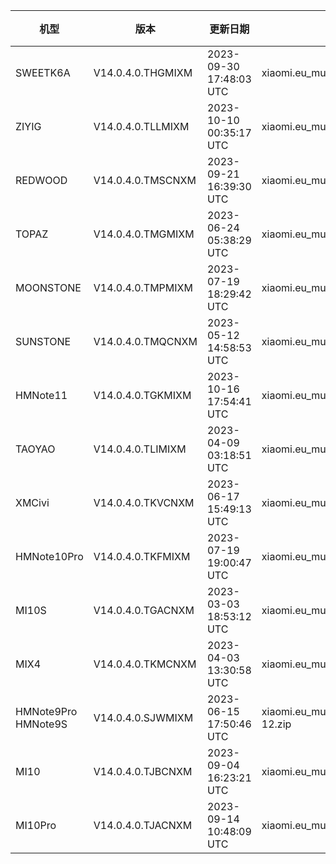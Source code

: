 | 机型 | 版本 | 更新日期 | 文件名 | 大小 | 下载链接 |
| ---- | ---- | ---- | ---- | ---- | ---- |
| SWEETK6A | V14.0.4.0.THGMIXM | 2023-09-30 17:48:03 UTC | xiaomi.eu_multi_SWEETK6A_V14.0.4.0.THGMIXM_v14-13.zip | 4.3 GB | [SourceForge](https://sourceforge.net/projects/xiaomi-eu-multilang-miui-roms/files/xiaomi.eu/MIUI-STABLE-RELEASES/MIUIv14/xiaomi.eu_multi_SWEETK6A_V14.0.4.0.THGMIXM_v14-13.zip/download) |
| ZIYIG | V14.0.4.0.TLLMIXM | 2023-10-10 00:35:17 UTC | xiaomi.eu_multi_ZIYIG_V14.0.4.0.TLLMIXM_v14-13.zip | 5.3 GB | [SourceForge](https://sourceforge.net/projects/xiaomi-eu-multilang-miui-roms/files/xiaomi.eu/MIUI-STABLE-RELEASES/MIUIv14/xiaomi.eu_multi_ZIYIG_V14.0.4.0.TLLMIXM_v14-13.zip/download) |
| REDWOOD | V14.0.4.0.TMSCNXM | 2023-09-21 16:39:30 UTC | xiaomi.eu_multi_REDWOOD_V14.0.4.0.TMSCNXM_v14-13.zip | 4.8 GB | [SourceForge](https://sourceforge.net/projects/xiaomi-eu-multilang-miui-roms/files/xiaomi.eu/MIUI-STABLE-RELEASES/MIUIv14/xiaomi.eu_multi_REDWOOD_V14.0.4.0.TMSCNXM_v14-13.zip/download) |
| TOPAZ | V14.0.4.0.TMGMIXM | 2023-06-24 05:38:29 UTC | xiaomi.eu_multi_TOPAZ_V14.0.4.0.TMGMIXM_v14-13.zip | 4.4 GB | [SourceForge](https://sourceforge.net/projects/xiaomi-eu-multilang-miui-roms/files/xiaomi.eu/MIUI-STABLE-RELEASES/MIUIv14/xiaomi.eu_multi_TOPAZ_V14.0.4.0.TMGMIXM_v14-13.zip/download) |
| MOONSTONE | V14.0.4.0.TMPMIXM | 2023-07-19 18:29:42 UTC | xiaomi.eu_multi_MOONSTONE_V14.0.4.0.TMPMIXM_v14-13.zip | 4.1 GB | [SourceForge](https://sourceforge.net/projects/xiaomi-eu-multilang-miui-roms/files/xiaomi.eu/MIUI-STABLE-RELEASES/MIUIv14/xiaomi.eu_multi_MOONSTONE_V14.0.4.0.TMPMIXM_v14-13.zip/download) |
| SUNSTONE | V14.0.4.0.TMQCNXM | 2023-05-12 14:58:53 UTC | xiaomi.eu_multi_SUNSTONE_V14.0.4.0.TMQCNXM_v14-13.zip | 4.1 GB | [SourceForge](https://sourceforge.net/projects/xiaomi-eu-multilang-miui-roms/files/xiaomi.eu/MIUI-STABLE-RELEASES/MIUIv14/xiaomi.eu_multi_SUNSTONE_V14.0.4.0.TMQCNXM_v14-13.zip/download) |
| HMNote11 | V14.0.4.0.TGKMIXM | 2023-10-16 17:54:41 UTC | xiaomi.eu_multi_HMNote11_V14.0.4.0.TGKMIXM_v14-13.zip | 4.1 GB | [SourceForge](https://sourceforge.net/projects/xiaomi-eu-multilang-miui-roms/files/xiaomi.eu/MIUI-STABLE-RELEASES/MIUIv14/xiaomi.eu_multi_HMNote11_V14.0.4.0.TGKMIXM_v14-13.zip/download) |
| TAOYAO | V14.0.4.0.TLIMIXM | 2023-04-09 03:18:51 UTC | xiaomi.eu_multi_TAOYAO_V14.0.4.0.TLIMIXM_v14-13.zip | 4.9 GB | [SourceForge](https://sourceforge.net/projects/xiaomi-eu-multilang-miui-roms/files/xiaomi.eu/MIUI-STABLE-RELEASES/MIUIv14/xiaomi.eu_multi_TAOYAO_V14.0.4.0.TLIMIXM_v14-13.zip/download) |
| XMCivi | V14.0.4.0.TKVCNXM | 2023-06-17 15:49:13 UTC | xiaomi.eu_multi_XMCivi_V14.0.4.0.TKVCNXM_v14-13.zip | 4.9 GB | [SourceForge](https://sourceforge.net/projects/xiaomi-eu-multilang-miui-roms/files/xiaomi.eu/MIUI-STABLE-RELEASES/MIUIv14/xiaomi.eu_multi_XMCivi_V14.0.4.0.TKVCNXM_v14-13.zip/download) |
| HMNote10Pro | V14.0.4.0.TKFMIXM | 2023-07-19 19:00:47 UTC | xiaomi.eu_multi_HMNote10Pro_V14.0.4.0.TKFMIXM_v14-13.zip | 4.0 GB | [SourceForge](https://sourceforge.net/projects/xiaomi-eu-multilang-miui-roms/files/xiaomi.eu/MIUI-STABLE-RELEASES/MIUIv14/xiaomi.eu_multi_HMNote10Pro_V14.0.4.0.TKFMIXM_v14-13.zip/download) |
| MI10S | V14.0.4.0.TGACNXM | 2023-03-03 18:53:12 UTC | xiaomi.eu_multi_MI10S_V14.0.4.0.TGACNXM_v14-13.zip | 4.4 GB | [SourceForge](https://sourceforge.net/projects/xiaomi-eu-multilang-miui-roms/files/xiaomi.eu/MIUI-STABLE-RELEASES/MIUIv14/xiaomi.eu_multi_MI10S_V14.0.4.0.TGACNXM_v14-13.zip/download) |
| MIX4 | V14.0.4.0.TKMCNXM | 2023-04-03 13:30:58 UTC | xiaomi.eu_multi_MIX4_V14.0.4.0.TKMCNXM_v14-13.zip | 5.1 GB | [SourceForge](https://sourceforge.net/projects/xiaomi-eu-multilang-miui-roms/files/xiaomi.eu/MIUI-STABLE-RELEASES/MIUIv14/xiaomi.eu_multi_MIX4_V14.0.4.0.TKMCNXM_v14-13.zip/download) |
| HMNote9Pro HMNote9S | V14.0.4.0.SJWMIXM | 2023-06-15 17:50:46 UTC | xiaomi.eu_multi_HMNote9Pro_HMNote9S_V14.0.4.0.SJWMIXM_v14-12.zip | 3.6 GB | [SourceForge](https://sourceforge.net/projects/xiaomi-eu-multilang-miui-roms/files/xiaomi.eu/MIUI-STABLE-RELEASES/MIUIv14/xiaomi.eu_multi_HMNote9Pro_HMNote9S_V14.0.4.0.SJWMIXM_v14-12.zip/download) |
| MI10 | V14.0.4.0.TJBCNXM | 2023-09-04 16:23:21 UTC | xiaomi.eu_multi_MI10_V14.0.4.0.TJBCNXM_v14-13.zip | 4.4 GB | [SourceForge](https://sourceforge.net/projects/xiaomi-eu-multilang-miui-roms/files/xiaomi.eu/MIUI-STABLE-RELEASES/MIUIv14/xiaomi.eu_multi_MI10_V14.0.4.0.TJBCNXM_v14-13.zip/download) |
| MI10Pro | V14.0.4.0.TJACNXM | 2023-09-14 10:48:09 UTC | xiaomi.eu_multi_MI10Pro_V14.0.4.0.TJACNXM_v14-13.zip | 4.4 GB | [SourceForge](https://sourceforge.net/projects/xiaomi-eu-multilang-miui-roms/files/xiaomi.eu/MIUI-STABLE-RELEASES/MIUIv14/xiaomi.eu_multi_MI10Pro_V14.0.4.0.TJACNXM_v14-13.zip/download) |
